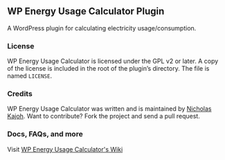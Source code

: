 ## WP Energy Usage Calculator Plugin

A WordPress plugin for calculating electricity usage/consumption.

### License

WP Energy Usage Calculator is licensed under the GPL v2 or later.
A copy of the license is included in the root of the plugin’s directory. The file is named `LICENSE`.

### Credits

WP Energy Usage Calculator was written and is maintained by [Nicholas Kajoh](https://twitter.com/nicholaskajoh/). Want to contribute? Fork the project and send a pull request.

### Docs, FAQs, and more

Visit [WP Energy Usage Calculator's Wiki](https://github.com/nicholaskajoh/wp-energy-usage-calculator/wiki)
